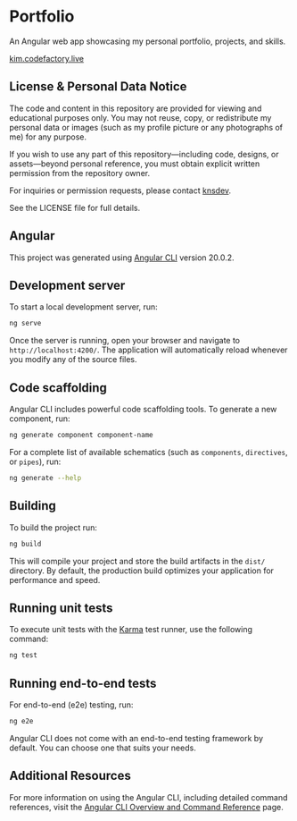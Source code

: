 # Portfolio

An Angular web app showcasing my personal portfolio, projects, and skills.

[kim.codefactory.live](https://kim.codefactory.live)

## License & Personal Data Notice

The code and content in this repository are provided for viewing and educational purposes only.
You may not reuse, copy, or redistribute my personal data or images (such as my profile picture or any photographs of me) for any purpose.

If you wish to use any part of this repository—including code, designs, or assets—beyond personal reference, you must obtain explicit written permission from the repository owner.

For inquiries or permission requests, please contact [knsdev](https://github.com/knsdev/).

See the LICENSE file for full details.

## Angular

This project was generated using [Angular CLI](https://github.com/angular/angular-cli) version 20.0.2.

## Development server

To start a local development server, run:

```bash
ng serve
```

Once the server is running, open your browser and navigate to `http://localhost:4200/`. The application will automatically reload whenever you modify any of the source files.

## Code scaffolding

Angular CLI includes powerful code scaffolding tools. To generate a new component, run:

```bash
ng generate component component-name
```

For a complete list of available schematics (such as `components`, `directives`, or `pipes`), run:

```bash
ng generate --help
```

## Building

To build the project run:

```bash
ng build
```

This will compile your project and store the build artifacts in the `dist/` directory. By default, the production build optimizes your application for performance and speed.

## Running unit tests

To execute unit tests with the [Karma](https://karma-runner.github.io) test runner, use the following command:

```bash
ng test
```

## Running end-to-end tests

For end-to-end (e2e) testing, run:

```bash
ng e2e
```

Angular CLI does not come with an end-to-end testing framework by default. You can choose one that suits your needs.

## Additional Resources

For more information on using the Angular CLI, including detailed command references, visit the [Angular CLI Overview and Command Reference](https://angular.dev/tools/cli) page.
